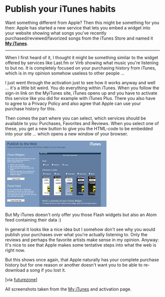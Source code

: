 # Publish your iTunes habits

<img src="myitunes.png" alt="" class="left" />Want something different from Apple? Then this might be something for you then: Apple has started a new service that lets you embed a widget into your website showing what songs you've recently purchased/reviewed/favorized songs from the iTunes Store and named it **[My iTunes](http://www.apple.com/itunes/myitunes/)**.

-------------------------------

When I first heard of it, I thought it might be something similar to the widget offered by services like Last.fm or Virb showing what music you're listening to but no. It is completely focused on your purchasing history from iTunes, which is in my opinion somehow useless to other people ...

I just went through the activation just to see how it works anyway and well ... it's a little bit weird. You do everything within iTunes. When you follow the sign-in link on the MyiTunes site, iTunes opens up and you have to activate this service like you did for example with iTunes Plus. There you also have to agree to a Privacy Policy and also agree that Apple can use your purchase history for this. 

Then comes the part where you can select, which services should be available to you: Purchases, Favorites and Reviews. When you select one of these, you get a new button to give you the HTML-code to be embedded into your site ... which opens a new window of your browser. 

<a href="myitunes.code.png" title="My iTunes code interface" class="thickbox figure"><img src="myitunes.code-small.png" alt="My iTunes code interface"/></a>

But My iTunes doesn't only offer you those Flash widgets but also an Atom feed containing their data :)

In general it looks like a nice idea but I somehow don't see why you would publish your purchases over what you're actually listening to. Only the reviews and perhaps the favorite artists make sense in my opinion. Anyway: It's nice to see that Apple makes some tentative steps into what the web is right now.

But this shows once again, that Apple naturally has your complete purchase history but for one reason or another doesn't want you to be able to re-download a song if you lost it.

[via [futurezone](http://futurezone.orf.at/produkte/stories/213719/)]

All screenshots taken from the [My iTunes](http://www.apple.com/itunes/myitunes/) and activation page.
